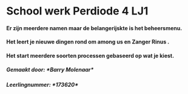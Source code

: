 <H1>School werk Perdiode 4 LJ1</H1>
<H4> Er zijn meerdere namen maar de belangerijskte is het beheersmenu. </H4>
<H4> </H4>
<h4>Het leert je nieuwe dingen rond om among us en Zanger Rinus .</h4>
<H4>Het start meerdere soorten processen gebaseerd op wat je kiest. </H4>
<H4> </H4>
<H5>Gemaakt door: *Barry Molenaar* </H5>
<H5>Leerlingnummer: *173620* </H5>
